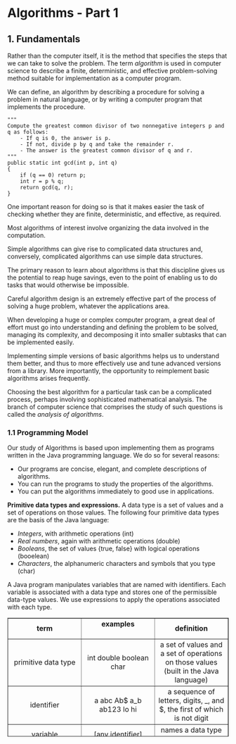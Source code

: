 # Algorithms - Part 1 

## 1. Fundamentals

Rather than the computer itself, it is the method that specifies the steps that we can take to solve the problem. The term *algorithm* is used in computer science to describe a finite, deterministic, and effective problem-solving method suitable for implementation as a computer program.

We can define, an algorithm by describing a procedure for solving a problem in natural language, or by writing a computer program that implements the procedure.

```
"""
Compute the greatest common divisor of two nonnegative integers p and q as follows:
	- If q is 0, the answer is p.
	- If not, divide p by q and take the remainder r.
	- The answer is the greatest common divisor of q and r.
"""
public static int gcd(int p, int q)
{
	if (q == 0) return p;
	int r = p % q;
	return gcd(q, r);
}
```

One important reason for doing so is that it makes easier the task of checking whether they are finite, deterministic, and effective, as required.

Most algorithms of interest involve organizing the data involved in the computation.

Simple algorithms can give rise to complicated data structures and, conversely, complicated algorithms can use simple data structures.

The primary reason to learn about algorithms is that this discipline gives us the potential to reap huge savings, even to the point of enabling us to do tasks that would otherwise be impossible.

Careful algorithm design is an extremely effective part of the process of solving a huge problem, whatever the applications area.

When developing a huge or complex computer program, a great deal of effort must go into understanding and defining the problem to be solved, managing its complexity, and decomposing it into smaller subtasks that can be implemented easily.

Implementing simple versions of basic algorithms helps us to understand them better, and thus to more effectively use and tune advanced versions from a library. More importantly, the opportunity to reimplement basic algorithms arises frequently.

Choosing the best algorithm for a particular task can be a complicated process, perhaps involving sophisticated mathematical analysis. The branch of computer science that comprises the study of such questions is called the *analysis of algorithms*.


### 1.1 Programming Model

Our study of Algorithms is based upon implementing them as programs written in the Java programming language. We do so for several reasons:

- Our programs are concise, elegant, and complete descriptions of algorithms.
- You can run the programs to study the properties of the algorithms.
- You can put the algorithms immediately to good use in applications.

**Primitive data types and expressions.**
A data type is a set of values and a set of operations on those values. The following four primitive data types are the basis of the Java language:
- *Integers*, with arithmetic operations (int)
- *Real numbers*, again with arithmetic operations (double)
- *Booleans*, the set of values {true, false} with logical operations (booelean)
- *Characters*, the alphanumeric characters and symbols that you type (char)

A Java program manipulates variables that are named with identifiers. Each variable is associated with a data type and stores one of the permissible data-type values. We use expressions to apply the operations associated with each type.

<table style="border-collapse: collapse; width: 100%; height: 270px;" border="1">
<tbody>
<tr style="height: 18px;">
<td style="width: 33.3333%; text-align: center; height: 18px;"><strong>term</strong></td>
<td style="width: 16.6667%; text-align: center; height: 18px;" colspan="2"><strong>examples</strong><br /><strong><br /></strong></td>
<td style="width: 33.3333%; text-align: center; height: 18px;"><strong>definition</strong></td>
</tr>
<tr style="height: 18px;">
<td style="width: 33.3333%; text-align: center; height: 18px;">primitive data type</td>
<td style="width: 16.6667%; text-align: center; height: 18px;" colspan="2">int double boolean char</td>
<td style="width: 33.3333%; text-align: center; height: 18px;">a set of values and a set of operations on those values (built in the Java language)</td>
</tr>
<tr style="height: 18px;">
<td style="width: 33.3333%; text-align: center; height: 18px;">identifier</td>
<td style="width: 16.6667%; text-align: center; height: 18px;" colspan="2">a abc Ab$ a_b ab123 lo hi</td>
<td style="width: 33.3333%; text-align: center; height: 18px;">a sequence of letters, digits, _, and $, the first of which is not digit</td>
</tr>
<tr style="height: 18px;">
<td style="width: 33.3333%; text-align: center; height: 18px;">variable</td>
<td style="width: 16.6667%; text-align: center; height: 18px;" colspan="2">[any identifier]</td>
<td style="width: 33.3333%; text-align: center; height: 18px;">names a data type value</td>
</tr>
<tr style="height: 18px;">
<td style="width: 33.3333%; text-align: center; height: 18px;">operator</td>
<td style="width: 16.6667%; text-align: center; height: 18px;" colspan="2">+ - * /</td>
<td style="width: 33.3333%; text-align: center; height: 18px;">names a data-type operation</td>
</tr>
<tr style="height: 18px;">
<td style="width: 33.3333%; text-align: center; height: 108px;" rowspan="4">literal</td>
<td style="width: 16.6667%; text-align: center; height: 18px;">int</td>
<td style="width: 16.6667%; text-align: center; height: 18px;">1 0 -42</td>
<td style="width: 33.3333%; text-align: center; height: 108px;" rowspan="4">source-code representation of a value</td>
</tr>
<tr style="height: 36px;">
<td style="width: 16.6667%; text-align: center; height: 36px;">double</td>
<td style="width: 16.6667%; text-align: center; height: 36px;">2.0 1.0e-15 3.14</td>
</tr>
<tr style="height: 18px;">
<td style="width: 16.6667%; text-align: center; height: 18px;">boolean</td>
<td style="width: 16.6667%; text-align: center; height: 18px;">true false</td>
</tr>
<tr style="height: 36px;">
<td style="width: 16.6667%; text-align: center; height: 36px;">char</td>
<td style="width: 16.6667%; text-align: center; height: 36px;">"a" "+" "9" "\n"</td>
</tr>
<tr style="height: 18px;">
<td style="width: 33.3333%; text-align: center; height: 72px;" rowspan="3">expression</td>
<td style="width: 16.6667%; text-align: center; height: 18px;">int</td>
<td style="width: 16.6667%; text-align: center; height: 18px;">lo + (hi-lo)/2</td>
<td style="width: 33.3333%; text-align: center; height: 72px;" rowspan="3">a literal, a variable, or a sequence of operations on literals and/or variables that produce a value</td>
</tr>
<tr style="height: 18px;">
<td style="width: 16.6667%; text-align: center; height: 18px;">double</td>
<td style="width: 16.6667%; text-align: center; height: 18px;">1.0e-15 * t</td>
</tr>
<tr style="height: 18px;">
<td style="width: 16.6667%; text-align: center; height: 18px;">boolean</td>
<td style="width: 16.6667%; text-align: center; height: 18px;">lo &lt;= hi</td>
</tr>
</tbody>
</table>
